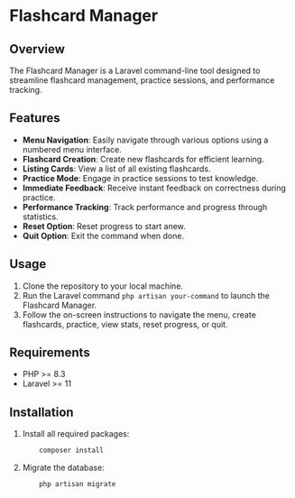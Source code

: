 # Flashcard Manager

## Overview

The Flashcard Manager is a Laravel command-line tool designed to streamline flashcard management, practice sessions, and performance tracking.

## Features

- **Menu Navigation**: Easily navigate through various options using a numbered menu interface.
- **Flashcard Creation**: Create new flashcards for efficient learning.
- **Listing Cards**: View a list of all existing flashcards.
- **Practice Mode**: Engage in practice sessions to test knowledge.
- **Immediate Feedback**: Receive instant feedback on correctness during practice.
- **Performance Tracking**: Track performance and progress through statistics.
- **Reset Option**: Reset progress to start anew.
- **Quit Option**: Exit the command when done.

## Usage

1. Clone the repository to your local machine.
2. Run the Laravel command `php artisan your-command` to launch the Flashcard Manager.
3. Follow the on-screen instructions to navigate the menu, create flashcards, practice, view stats, reset progress, or quit.

## Requirements

- PHP >= 8.3
- Laravel >= 11

## Installation

1. Install all required packages:
    ```bash
        composer install
    ```

2. Migrate the database:
    ```bash
        php artisan migrate
    ```
